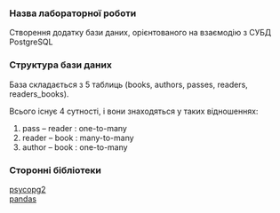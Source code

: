 ### Назва лабораторної роботи
Створення додатку бази даних, орієнтованого на взаємодію з СУБД
PostgreSQL
### Структура бази даних
База складається з 5 таблиць (books, authors, passes, readers, 
readers_books).

Всього існує 4 сутності, і вони знаходяться у таких відношеннях:
1) pass – reader : one-to-many
2) reader – book : many-to-many
3) author – book : one-to-many

### Сторонні бібліотеки 
[psycopg2](https://www.psycopg.org/docs/)  
[pandas](https://pandas.pydata.org/)